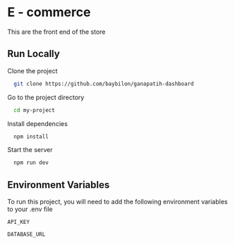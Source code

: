 
# E - commerce

This are the front end of the store


## Run Locally

Clone the project

```bash
  git clone https://github.com/baybilon/ganapatih-dashboard
```

Go to the project directory

```bash
  cd my-project
```

Install dependencies

```bash
  npm install
```

Start the server

```bash
  npm run dev
```


## Environment Variables

To run this project, you will need to add the following environment variables to your .env file

`API_KEY`

`DATABASE_URL`

